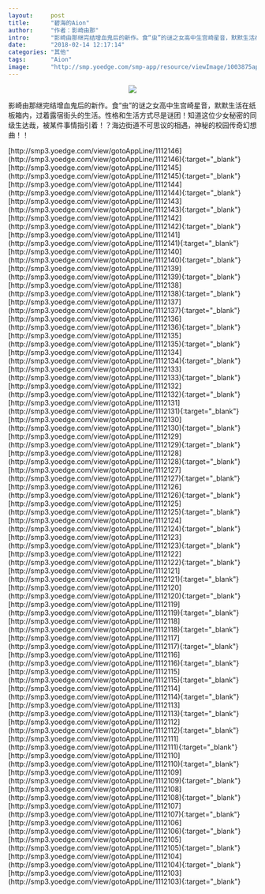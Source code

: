 ```yaml
---
layout:     post
title:      "碧海的Aion"
author:     "作者：影崎由那"
intro:      "影崎由那继完结增血鬼后的新作。食“虫”的谜之女高中生宫崎星音，默默生活在纸板箱内，过着露宿街头的生活。性格和生活方式尽是谜团！知道这位少女秘密的同级生达哉，被某件事情指引着！？海边街道不可思议的相遇，神秘的校园传奇幻想曲！！"
date:       "2018-02-14 12:17:14"
categories: "其他"
tags:       "Aion"
image:      "http://smp.yoedge.com/smp-app/resource/viewImage/1003875appline.png"
---
```

<div style="text-align: center">
<p><img src="http://smp.yoedge.com/smp-app/resource/viewImage/1003875appline.png"/></p>
</div>
<p class="post-meta">
<span>影崎由那继完结增血鬼后的新作。食“虫”的谜之女高中生宫崎星音，默默生活在纸板箱内，过着露宿街头的生活。性格和生活方式尽是谜团！知道这位少女秘密的同级生达哉，被某件事情指引着！？海边街道不可思议的相遇，神秘的校园传奇幻想曲！！</span>
</p>
[http://smp3.yoedge.com/view/gotoAppLine/1112146](http://smp3.yoedge.com/view/gotoAppLine/1112146){:target="_blank"}
[http://smp3.yoedge.com/view/gotoAppLine/1112145](http://smp3.yoedge.com/view/gotoAppLine/1112145){:target="_blank"}
[http://smp3.yoedge.com/view/gotoAppLine/1112144](http://smp3.yoedge.com/view/gotoAppLine/1112144){:target="_blank"}
[http://smp3.yoedge.com/view/gotoAppLine/1112143](http://smp3.yoedge.com/view/gotoAppLine/1112143){:target="_blank"}
[http://smp3.yoedge.com/view/gotoAppLine/1112142](http://smp3.yoedge.com/view/gotoAppLine/1112142){:target="_blank"}
[http://smp3.yoedge.com/view/gotoAppLine/1112141](http://smp3.yoedge.com/view/gotoAppLine/1112141){:target="_blank"}
[http://smp3.yoedge.com/view/gotoAppLine/1112140](http://smp3.yoedge.com/view/gotoAppLine/1112140){:target="_blank"}
[http://smp3.yoedge.com/view/gotoAppLine/1112139](http://smp3.yoedge.com/view/gotoAppLine/1112139){:target="_blank"}
[http://smp3.yoedge.com/view/gotoAppLine/1112138](http://smp3.yoedge.com/view/gotoAppLine/1112138){:target="_blank"}
[http://smp3.yoedge.com/view/gotoAppLine/1112137](http://smp3.yoedge.com/view/gotoAppLine/1112137){:target="_blank"}
[http://smp3.yoedge.com/view/gotoAppLine/1112136](http://smp3.yoedge.com/view/gotoAppLine/1112136){:target="_blank"}
[http://smp3.yoedge.com/view/gotoAppLine/1112135](http://smp3.yoedge.com/view/gotoAppLine/1112135){:target="_blank"}
[http://smp3.yoedge.com/view/gotoAppLine/1112134](http://smp3.yoedge.com/view/gotoAppLine/1112134){:target="_blank"}
[http://smp3.yoedge.com/view/gotoAppLine/1112133](http://smp3.yoedge.com/view/gotoAppLine/1112133){:target="_blank"}
[http://smp3.yoedge.com/view/gotoAppLine/1112132](http://smp3.yoedge.com/view/gotoAppLine/1112132){:target="_blank"}
[http://smp3.yoedge.com/view/gotoAppLine/1112131](http://smp3.yoedge.com/view/gotoAppLine/1112131){:target="_blank"}
[http://smp3.yoedge.com/view/gotoAppLine/1112130](http://smp3.yoedge.com/view/gotoAppLine/1112130){:target="_blank"}
[http://smp3.yoedge.com/view/gotoAppLine/1112129](http://smp3.yoedge.com/view/gotoAppLine/1112129){:target="_blank"}
[http://smp3.yoedge.com/view/gotoAppLine/1112128](http://smp3.yoedge.com/view/gotoAppLine/1112128){:target="_blank"}
[http://smp3.yoedge.com/view/gotoAppLine/1112127](http://smp3.yoedge.com/view/gotoAppLine/1112127){:target="_blank"}
[http://smp3.yoedge.com/view/gotoAppLine/1112126](http://smp3.yoedge.com/view/gotoAppLine/1112126){:target="_blank"}
[http://smp3.yoedge.com/view/gotoAppLine/1112125](http://smp3.yoedge.com/view/gotoAppLine/1112125){:target="_blank"}
[http://smp3.yoedge.com/view/gotoAppLine/1112124](http://smp3.yoedge.com/view/gotoAppLine/1112124){:target="_blank"}
[http://smp3.yoedge.com/view/gotoAppLine/1112123](http://smp3.yoedge.com/view/gotoAppLine/1112123){:target="_blank"}
[http://smp3.yoedge.com/view/gotoAppLine/1112122](http://smp3.yoedge.com/view/gotoAppLine/1112122){:target="_blank"}
[http://smp3.yoedge.com/view/gotoAppLine/1112121](http://smp3.yoedge.com/view/gotoAppLine/1112121){:target="_blank"}
[http://smp3.yoedge.com/view/gotoAppLine/1112120](http://smp3.yoedge.com/view/gotoAppLine/1112120){:target="_blank"}
[http://smp3.yoedge.com/view/gotoAppLine/1112119](http://smp3.yoedge.com/view/gotoAppLine/1112119){:target="_blank"}
[http://smp3.yoedge.com/view/gotoAppLine/1112118](http://smp3.yoedge.com/view/gotoAppLine/1112118){:target="_blank"}
[http://smp3.yoedge.com/view/gotoAppLine/1112117](http://smp3.yoedge.com/view/gotoAppLine/1112117){:target="_blank"}
[http://smp3.yoedge.com/view/gotoAppLine/1112116](http://smp3.yoedge.com/view/gotoAppLine/1112116){:target="_blank"}
[http://smp3.yoedge.com/view/gotoAppLine/1112115](http://smp3.yoedge.com/view/gotoAppLine/1112115){:target="_blank"}
[http://smp3.yoedge.com/view/gotoAppLine/1112114](http://smp3.yoedge.com/view/gotoAppLine/1112114){:target="_blank"}
[http://smp3.yoedge.com/view/gotoAppLine/1112113](http://smp3.yoedge.com/view/gotoAppLine/1112113){:target="_blank"}
[http://smp3.yoedge.com/view/gotoAppLine/1112112](http://smp3.yoedge.com/view/gotoAppLine/1112112){:target="_blank"}
[http://smp3.yoedge.com/view/gotoAppLine/1112111](http://smp3.yoedge.com/view/gotoAppLine/1112111){:target="_blank"}
[http://smp3.yoedge.com/view/gotoAppLine/1112110](http://smp3.yoedge.com/view/gotoAppLine/1112110){:target="_blank"}
[http://smp3.yoedge.com/view/gotoAppLine/1112109](http://smp3.yoedge.com/view/gotoAppLine/1112109){:target="_blank"}
[http://smp3.yoedge.com/view/gotoAppLine/1112108](http://smp3.yoedge.com/view/gotoAppLine/1112108){:target="_blank"}
[http://smp3.yoedge.com/view/gotoAppLine/1112107](http://smp3.yoedge.com/view/gotoAppLine/1112107){:target="_blank"}
[http://smp3.yoedge.com/view/gotoAppLine/1112106](http://smp3.yoedge.com/view/gotoAppLine/1112106){:target="_blank"}
[http://smp3.yoedge.com/view/gotoAppLine/1112105](http://smp3.yoedge.com/view/gotoAppLine/1112105){:target="_blank"}
[http://smp3.yoedge.com/view/gotoAppLine/1112104](http://smp3.yoedge.com/view/gotoAppLine/1112104){:target="_blank"}
[http://smp3.yoedge.com/view/gotoAppLine/1112103](http://smp3.yoedge.com/view/gotoAppLine/1112103){:target="_blank"}


